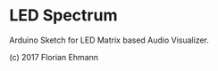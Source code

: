 LED Spectrum
============

Arduino Sketch for LED Matrix based Audio Visualizer.

(c) 2017 Florian Ehmann
